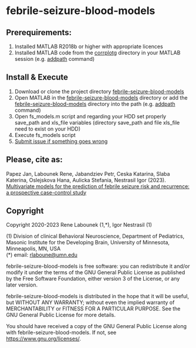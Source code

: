 # febrile-seizure-blood-models

## Prerequirements:

1. Installed MATLAB R2018b or higher with appropriate licences
2. Installed MATLAB code from the [corrplotg](https://github.com/renelabounek/corrplotg) directory in your MATLAB session (e.g. [addpath](https://www.mathworks.com/help/matlab/ref/addpath.html) command)

## Install & Execute

1. Download or clone the project directory [febrile-seizure-blood-models](https://github.com/renelabounek/febrile-seizure-blood-models)
2. Open MATLAB in the [febrile-seizure-blood-models](https://github.com/renelabounek/febrile-seizure-blood-models) directory or add the [febrile-seizure-blood-models](https://github.com/renelabounek/febrile-seizure-blood-models) directory into the path (e.g. [addpath](https://www.mathworks.com/help/matlab/ref/addpath.html) command)
3. Open fs_models.m script and regarding your HDD set properly save_path and xls_file variables (directory save_path  and file xls_file need to exist on your HDD)
4. Execute fs_models script
5. [Submit issue if something goes wrong](https://github.com/renelabounek/febrile-seizure-blood-models/issues)

## Please, cite as:

Papez Jan, Labounek Rene, Jabandziev Petr, Ceska Katarina, Slaba Katerina, Oslejskova Hana, Aulicka Stefania, Nestrasil Igor (2023). [Multivariate models for the prediction of febrile seizure risk and recurrence: a prospective case-control study](https://assets.researchsquare.com/files/rs-2606721/v1/c6362c7b-60d6-460f-8ad1-e79fcc6ef23b.pdf?c=1677167779)

## Copyright

Copyright 2020-2023 Rene Labounek (1,*), Igor Nestrasil (1)

(1) Division of clinical Behavioral Neuroscience, Department of Pediatrics, Masonic Institute for the Developing Brain, University of Minnesota, Minneapolis, MN, USA\
(*) email: rlaboune@umn.edu

febrile-seizure-blood-models is free software: you can redistribute it and/or modify it under the terms of the GNU General Public License as published by
the Free Software Foundation, either version 3 of the License, or any later version.

febrile-seizure-blood-models is distributed in the hope that it will be useful, but WITHOUT ANY WARRANTY; without even the implied warranty of MERCHANTABILITY
or FITNESS FOR A PARTICULAR PURPOSE. See the GNU General Public License for more details.

You should have received a copy of the GNU General Public License along with 
febrile-seizure-blood-models. If not, see https://www.gnu.org/licenses/.
